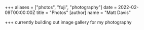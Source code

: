 +++
aliases = ["photos", "fuji", "photography"]
date = 2022-02-09T00:00:00Z
title = "Photos"
[author]
name = "Matt Davis"

+++
currently building out image gallery for my photography
